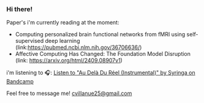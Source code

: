 ### Hi there!

Paper's i'm currently reading at the moment:

- Computing personalized brain functional networks from fMRI using self-supervised deep learning (link:https://pubmed.ncbi.nlm.nih.gov/36706636/)
- Affective Computing Has Changed: The Foundation Model Disruption (link: https://arxiv.org/html/2409.08907v1)


i'm listening to 🎧: [Listen to "Au Delà Du Réel (Instrumental)" by Syringa on Bandcamp](https://syringa-metal-instrumental.bandcamp.com/album/au-del-du-r-el-instrumental)

Feel free to message me! cvillanue25@gmail.com
